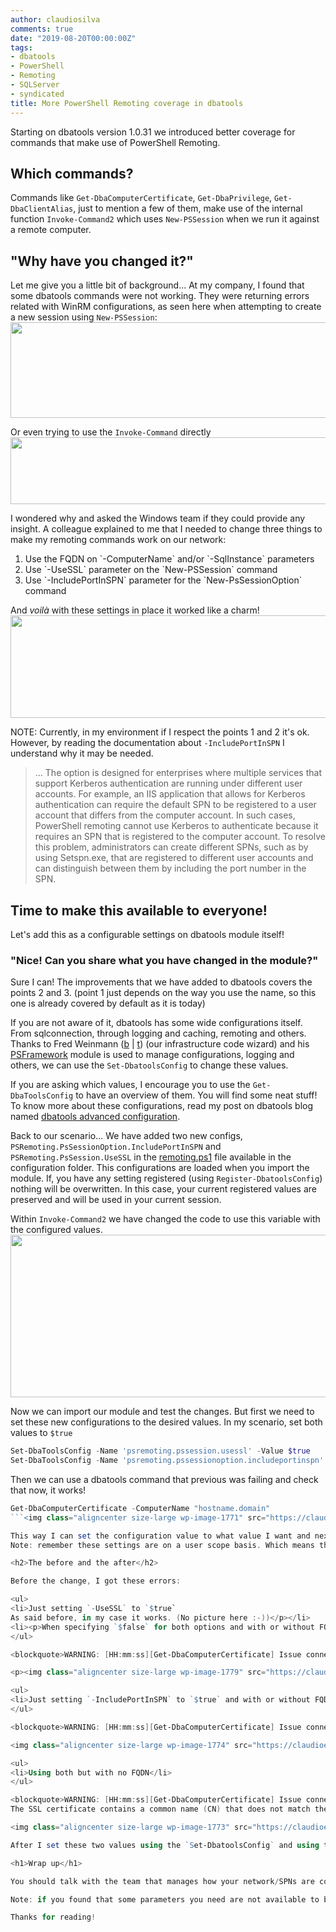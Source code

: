 ```yaml
---
author: claudiosilva
comments: true
date: "2019-08-20T00:00:00Z"
tags:
- dbatools
- PowerShell
- Remoting
- SQLServer
- syndicated
title: More PowerShell Remoting coverage in dbatools
---
```

Starting on dbatools version 1.0.31 we introduced better coverage for commands that make use of PowerShell Remoting.

<h2>Which commands?</h2>

Commands like `Get-DbaComputerCertificate`, `Get-DbaPrivilege`, `Get-DbaClientAlias`, just to mention a few of them, make use of the internal function `Invoke-Command2` which uses `New-PSSession` when we run it against a remote computer.

<h2>"Why have you changed it?"</h2>

Let me give you a little bit of background...
At my company, I found that some dbatools commands were not working. They were returning errors related with WinRM configurations, as seen here when attempting to create a new session using `New-PSSession`:<img class="aligncenter size-large wp-image-1824" src="https://claudioessilva.github.io/img/2019/08/new-pssession_error.png?w=800" alt="" width="800" height="153">

Or even trying to use the `Invoke-Command` directly<img class="aligncenter size-large wp-image-1823" src="https://claudioessilva.github.io/img/2019/08/invoke-command_error.png?w=800" alt="" width="800" height="107">

I wondered why and asked the Windows team if they could provide any insight. A colleague explained to me that I needed to change three things to make my remoting commands work on our network:

<ol>
<li>Use the FQDN on `-ComputerName` and/or `-SqlInstance` parameters</li>
<li>Use `-UseSSL` parameter on the `New-PSSession` command</li>
<li>Use `-IncludePortInSPN` parameter for the `New-PsSessionOption` command</li>
</ol>

And <em>voilà</em> with these settings in place it worked like a charm!<img class="aligncenter size-large wp-image-1767" src="https://claudioessilva.github.io/img/2019/08/psremoting_working.png?w=800" alt="" width="800" height="164">

NOTE: Currently, in my environment if I respect the points 1 and 2 it's ok. However, by reading the documentation about `-IncludePortInSPN` I understand why it may be needed.

<blockquote>...
The option is designed for enterprises where multiple services that support Kerberos authentication are running under different user accounts. For example, an IIS application that allows for Kerberos authentication can require the default SPN to be registered to a user account that differs from the computer account. In such cases, PowerShell remoting cannot use Kerberos to authenticate because it requires an SPN that is registered to the computer account. To resolve this problem, administrators can create different SPNs, such as by using Setspn.exe, that are registered to different user accounts and can distinguish between them by including the port number in the SPN.</blockquote>

<h2>Time to make this available to everyone!</h2>

Let's add this as a configurable settings on dbatools module itself!

<h3>"Nice! Can you share what you have changed in the module?"</h3>

Sure I can!
The improvements that we have added to dbatools covers the points 2 and 3. (point 1 just depends on the way you use the name, so this one is already covered by default as it is today)

If you are not aware of it, dbatools has some wide configurations itself. From sqlconnection, through logging and caching, remoting and others.
Thanks to Fred Weinmann (<a href="http://allthingspowershell.blogspot.com/">b</a> \| <a href="https://twitter.com/FredWeinmann">t</a>) (our infrastructure code wizard) and his <a href="http://psframework.org/">PSFramework</a> module is used to manage configurations, logging and others, we can use the `Set-DbatoolsConfig` to change these values.

If you are asking which values, I encourage you to use the `Get-DbaToolsConfig` to have an overview of them. You will find some neat stuff! To know more about these configurations, read my post on dbatools blog named <a href="https://dbatools.io/configuration">dbatools advanced configuration</a>.

Back to our scenario...
We have added two new configs, `PSRemoting.PsSessionOption.IncludePortInSPN` and `PSRemoting.PsSession.UseSSL` in the <a href="https://github.com/sqlcollaborative/dbatools/blob/development/internal/configurations/settings/remoting.ps1">remoting.ps1</a> file available in the configuration folder. This configurations are loaded when you import the module. If, you have any setting registered (using `Register-DbatoolsConfig`) nothing will be overwritten. In this case, your current registered values are preserved and will be used in your current session.

Within `Invoke-Command2` we have changed the code to use this variable with the configured values.<img class="aligncenter size-large wp-image-1768" src="https://claudioessilva.github.io/img/2019/08/psremoting_addedcode.png?w=800" alt="" width="800" height="260">

Now we can import our module and test the changes. But first we need to set these new configurations to the desired values. In my scenario, set both values to `$true`
``` powershell
Set-DbaToolsConfig -Name 'psremoting.pssession.usessl' -Value $true
Set-DbaToolsConfig -Name 'psremoting.pssessionoption.includeportinspn' -Value $true
```
Then we can use a dbatools command that previous was failing and check that now, it works!
``` powershell
Get-DbaComputerCertificate -ComputerName "hostname.domain"
```<img class="aligncenter size-large wp-image-1771" src="https://claudioessilva.github.io/img/2019/08/get-dbacomputercertificate_working.png?w=800" alt="" width="800" height="140">

This way I can set the configuration value to what value I want and next time I execute the command, it will make use of it!
Note: remember these settings are on a user scope basis. Which means that if you have a service account running dbatools commands, you will want to add the `Set-DbatoolsConfig` code at the beginning of your scripts to make sure that it will use the settings with the values that you need.

<h2>The before and the after</h2>

Before the change, I got these errors:

<ul>
<li>Just setting `-UseSSL` to `$true`
As said before, in my case it works. (No picture here :-))</p></li>
<li><p>When specifying `$false` for both options and with or without FQDN</p></li>
</ul>

<blockquote>WARNING: [HH:mm:ss][Get-DbaComputerCertificate] Issue connecting to computer | Connecting to remote server "ComputerName" failed with the following error message : The client cannot connect to the destination specified in the request. Verify that the service on the destination is running and is accepting requests. Consult the logs and documentation for the WS-Management service running on the destination, most commonly IIS or WinRM. If the destination is the WinRM service, run the following command on the destination to analyze and configure the WinRM service: "winrm quickconfig". For more information, see the about_Remote_Troubleshooting Help topic.</blockquote>

<p><img class="aligncenter size-large wp-image-1779" src="https://claudioessilva.github.io/img/2019/08/test_failing_nosettings.png?w=800" alt="" width="800" height="81">

<ul>
<li>Just setting `-IncludePortInSPN` to `$true` and with or without FQDN</li>
</ul>

<blockquote>WARNING: [HH:mm:ss][Get-DbaComputerCertificate] Issue connecting to computer | Connecting to remote server "ComputerName" failed with the following error message : WinRM cannot process the request. The following error occurred while using Kerberos authentication: Cannot find the computer "ComputerName". Verify that the computer exists on the network and that the name provided is spelled correctly. For more information, see the about_Remote_Troubleshooting Help topic.</blockquote>

<img class="aligncenter size-large wp-image-1774" src="https://claudioessilva.github.io/img/2019/08/test_failing_includeportinspn.png?w=800" alt="" width="800" height="71">

<ul>
<li>Using both but with no FQDN</li>
</ul>

<blockquote>WARNING: [HH:mm:ss][Get-DbaComputerCertificate] Issue connecting to computer | Connecting to remote server "ComputerName" failed with the following error message : The server certificate on the destination computer ("ComputerName":5986) has the following errors:
The SSL certificate contains a common name (CN) that does not match the hostname. For more information, see the about_Remote_Troubleshooting Help topic.</blockquote>

<img class="aligncenter size-large wp-image-1773" src="https://claudioessilva.github.io/img/2019/08/test_failing_bothtrue_notfqdn.png?w=800" alt="" width="800" height="70">

After I set these two values using the `Set-DbatoolsConfig` and using the FQDN it worked perfectly!

<h1>Wrap up</h1>

You should talk with the team that manages how your network/SPNs are configured and which parameters/values you need to be using to take advantage of PowerShell Remoting successfully. Now you can go to dbatools and set the values you need to use the commands natively!

Note: if you found that some parameters you need are not available to be configurable yet, let us know by opening an issue on the GitHub repository.

Thanks for reading!
